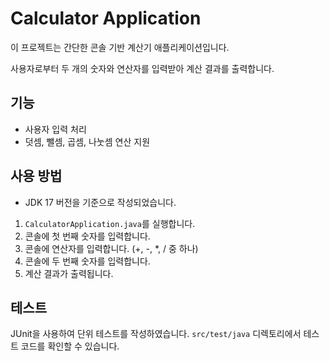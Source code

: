 # Calculator Application

이 프로젝트는 간단한 콘솔 기반 계산기 애플리케이션입니다.

사용자로부터 두 개의 숫자와 연산자를 입력받아 계산 결과를 출력합니다.

## 기능

- 사용자 입력 처리
- 덧셈, 뺄셈, 곱셈, 나눗셈 연산 지원

## 사용 방법

- JDK 17 버전을 기준으로 작성되었습니다.

1. `CalculatorApplication.java`를 실행합니다.
2. 콘솔에 첫 번째 숫자를 입력합니다.
3. 콘솔에 연산자를 입력합니다. (+, -, *, / 중 하나)
4. 콘솔에 두 번째 숫자를 입력합니다.
5. 계산 결과가 출력됩니다.

## 테스트

JUnit을 사용하여 단위 테스트를 작성하였습니다. `src/test/java` 디렉토리에서 테스트 코드를 확인할 수 있습니다.
